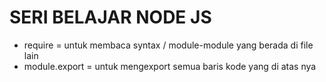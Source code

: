 # SERI BELAJAR NODE JS

- require = untuk membaca syntax / module-module yang berada di file lain
- module.export = untuk mengexport semua baris kode yang di atas nya 